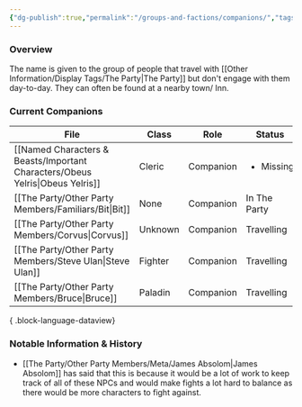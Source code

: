 ```yaml
---
{"dg-publish":true,"permalink":"/groups-and-factions/companions/","tags":["NPC","Groups"],"updated":"2025-04-26T18:38:52.033+01:00"}
---
```


### Overview
The name is given to the group of people that travel with [[Other Information/Display Tags/The Party\|The Party]] but don't engage with them day-to-day. They can often be found at a nearby town/ Inn.

### Current Companions
| File                                                                             | Class   | Role      | Status                    |
| -------------------------------------------------------------------------------- | ------- | --------- | ------------------------- |
| [[Named Characters & Beasts/Important Characters/Obeus Yelris\|Obeus Yelris]] | Cleric  | Companion | <ul><li>Missing</li></ul> |
| [[The Party/Other Party Members/Familiars/Bit\|Bit]]                          | None    | Companion | In The Party              |
| [[The Party/Other Party Members/Corvus\|Corvus]]                              | Unknown | Companion | Travelling                |
| [[The Party/Other Party Members/Steve Ulan\|Steve Ulan]]                      | Fighter | Companion | Travelling                |
| [[The Party/Other Party Members/Bruce\|Bruce]]                                | Paladin | Companion | Travelling                |

{ .block-language-dataview}

### Notable Information & History 
- [[The Party/Other Party Members/Meta/James Absolom\|James Absolom]] has said that this is because it would be a lot of work to keep track of all of these NPCs and would make fights a lot hard to balance as there would be more characters to fight against. 